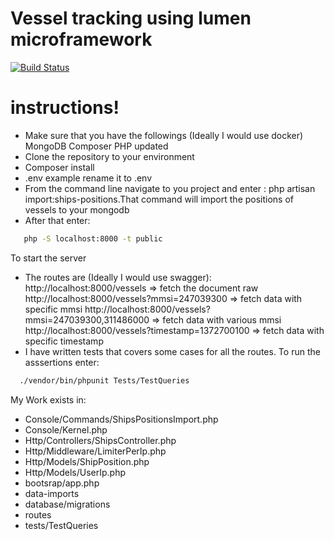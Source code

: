 # Vessel tracking using lumen microframework

[![Build Status](https://travis-ci.org/joemccann/dillinger.svg?branch=master)](https://travis-ci.org/joemccann/dillinger)

# instructions!

  - Make sure that you have the followings (Ideally I would use docker)
   MongoDB
   Composer
   PHP updated
  - Clone the repository to your environment
  - Composer install
  - .env example rename it to .env
  - From the command line navigate to you project and enter :
   php artisan import:ships-positions.That command will import the positions of vessels to your mongodb
  - After that enter:
```sh
   php -S localhost:8000 -t public
```
   To start the server
 - The routes are (Ideally I would use swagger):
   http://localhost:8000/vessels => fetch the document raw
   http://localhost:8000/vessels?mmsi=247039300 => fetch data with specific mmsi
   http://localhost:8000/vessels?mmsi=247039300,311486000 => fetch data with various mmsi
   http://localhost:8000/vessels?timestamp=1372700100 => fetch data with specific timestamp
 - I have written tests that covers some cases for all the routes. To run the asssertions enter:
 ```sh
   ./vendor/bin/phpunit Tests/TestQueries
```
My Work exists in:

 -  Console/Commands/ShipsPositionsImport.php
 - Console/Kernel.php
 - Http/Controllers/ShipsController.php
 -  Http/Middleware/LimiterPerIp.php
 -  Http/Models/ShipPosition.php
 -  Http/Models/UserIp.php
 - bootsrap/app.php
 - data-imports
 - database/migrations
 - routes
 - tests/TestQueries



